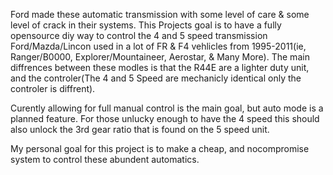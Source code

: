 Ford made these automatic transmission with some level of care & some level of crack in their systems. This Projects goal is to have a fully opensource diy way to control the 4 and 5 speed transmission Ford/Mazda/Lincon used in a lot of FR & F4 vehlicles from 1995-2011(ie, Ranger/B0000, Explorer/Mountaineer, Aerostar, & Many More). The main diffrences between these modles is that the R44E are a lighter duty unit, and the controler(The 4 and 5 Speed are mechanicly identical only the controler is diffrent).

Curently allowing for full manual control is the main goal, but auto mode is a planned feature. 
For those unlucky enough to have the 4 speed this should also unlock the 3rd gear ratio that is found on the 5 speed unit.

My personal goal for this project is to make a cheap, and nocompromise system to control these abundent automatics.